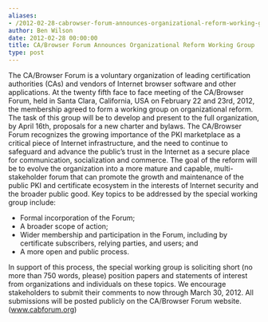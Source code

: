 ```yaml
---
aliases:
- /2012-02-28-cabrowser-forum-announces-organizational-reform-working-group/
author: Ben Wilson
date: 2012-02-28 00:00:00
title: CA/Browser Forum Announces Organizational Reform Working Group
type: post
---
```


The CA/Browser Forum is a voluntary organization of leading certification authorities (CAs) and vendors of Internet browser software and other applications.
At the twenty fifth face to face meeting of the CA/Browser Forum, held in Santa Clara, California, USA on February 22 and 23rd, 2012, the membership agreed to form a working group on organizational reform. The task of this group will be to develop and present to the full organization, by April 16th, proposals for a new charter and bylaws.
The CA/Browser Forum recognizes the growing importance of the PKI marketplace as a critical piece of Internet infrastructure, and the need to continue to safeguard and advance the public’s trust in the Internet as a secure place for communication, socialization and commerce. The goal of the reform will be to evolve the organization into a more mature and capable, multi-stakeholder forum that can promote the growth and maintenance of the public PKI and certificate ecosystem in the interests of Internet security and the broader public good.
Key topics to be addressed by the special working group include:

- Formal incorporation of the Forum;
- A broader scope of action;
- Wider membership and participation in the Forum, including by certificate subscribers, relying parties, and users; and
- A more open and public process.

In support of this process, the special working group is soliciting short (no more than 750 words, please) position papers and statements of interest from organizations and individuals on these topics. We encourage stakeholders to submit their comments to now through March 30, 2012. All submissions will be posted publicly on the CA/Browser Forum website. (www.cabforum.org)